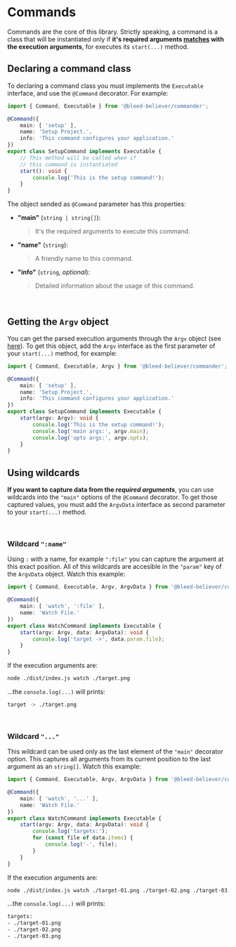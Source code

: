 # Commands

Commands are the core of this library. Strictly speaking, a command is a class that will be instantiated only if __it's required arguments <u>matches</u> with the execution arguments__, for executes its `start(...)` method.

## Declaring a command class

To declaring a command class you must implements the `Executable` interface, and use the `@Command` decorator. For example:

```ts
import { Command, Executable } from '@bleed-believer/commander';

@Command({
    main: [ 'setup' ],
    name: 'Setup Project.',
    info: 'This command configures your application.'
})
export class SetupCommand implements Executable {
    // This method will be called when if
    // this command is instantiated
    start(): void {
        console.log('This is the setup command!');
    }
}
```

The object sended as `@Command` parameter has this properties:
- __"main"__ (`string | string[]`):
    > It's the required arguments to execute this command.
- __"name"__ (`string`):
    > A friendly name to this command.
- __"info"__ (`string`, _optional_):
    > Detailed information about the usage of this command.

<br />

## Getting the `Argv` object

You can get the parsed execution arguments through the `Argv` object (see [here](./execution-arguments.md/#the-argv-interface)). To get this object, add the `Argv` interface as the first parameter of your `start(...)` method, for example:

```ts
import { Command, Executable, Argv } from '@bleed-believer/commander';

@Command({
    main: [ 'setup' ],
    name: 'Setup Project.',
    info: 'This command configures your application.'
})
export class SetupCommand implements Executable {
    start(argv: Argv): void {
        console.log('This is the setup command!');
        console.log('main args:', argv.main);
        console.log('opts args:', argv.opts);
    }
}
```

## Using wildcards

__If you want to capture data from the _required arguments___, you can use wildcards into the `"main"` options of the `@Command` decorator. To get those captured values, you must add the `ArgvData` interface as second parameter to your `start(...)` method.

<br />

### Wildcard `":name"`

Using `:` with a name, for example `":file"` you can capture the argument at this exact position. All of this wildcards are accesible in the `"param"` key of the `ArgvData` object. Watch this example:
```ts
import { Command, Executable, Argv, ArgvData } from '@bleed-believer/commander';

@Command({
    main: [ 'watch', ':file' ],
    name: 'Watch File.'
})
export class WatchCommand implements Executable {
    start(argv: Argv, data: ArgvData): void {
        console.log('target ->', data.param.file);
    }
}
```

If the execution arguments are:
```bash
node ./dist/index.js watch ./target.png
```

...the `console.log(...)` will prints:
```bash
target -> ./target.png
```

<br />

### Wildcard `"..."`

This wildcard can be used only as the last element of the `"main"` decorator option. This captures all arguments from its current position to the last argument as an `string[]`. Watch this example:
```ts
import { Command, Executable, Argv, ArgvData } from '@bleed-believer/commander';

@Command({
    main: [ 'watch', '...' ],
    name: 'Watch File.'
})
export class WatchCommand implements Executable {
    start(argv: Argv, data: ArgvData): void {
        console.log('targets:');
        for (const file of data.items) {
            console.log('-', file);
        }
    }
}
```

If the execution arguments are:
```bash
node ./dist/index.js watch ./target-01.png ./target-02.png ./target-03.png
```

...the `console.log(...)` will prints:
```bash
targets:
- ./target-01.png
- ./target-02.png
- ./target-03.png
```